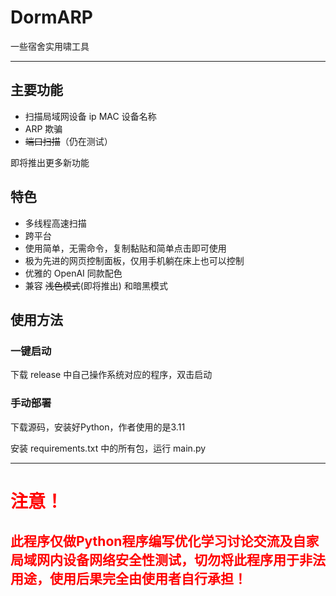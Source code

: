 # DormARP
 
一些宿舍实用啸工具


---
## 主要功能

- 扫描局域网设备 ip MAC 设备名称
- ARP 欺骗
- ~~端口扫描~~（仍在测试）

即将推出更多新功能

## 特色

- 多线程高速扫描
- 跨平台
- 使用简单，无需命令，复制黏贴和简单点击即可使用
- 极为先进的网页控制面板，仅用手机躺在床上也可以控制
- 优雅的 OpenAI 同款配色
- 兼容 ~~浅色模式~~(即将推出) 和暗黑模式

## 使用方法

### 一键启动

下载 release 中自己操作系统对应的程序，双击启动

### 手动部署

下载源码，安装好Python，作者使用的是3.11

安装 requirements.txt 中的所有包，运行 main.py

---
<h1 style="color: red"><strong>注意！</strong></h1>
<h2 style="color: red">此程序仅做Python程序编写优化学习讨论交流及自家局域网内设备网络安全性测试，切勿将此程序用于非法用途，使用后果完全由使用者自行承担！</h2>